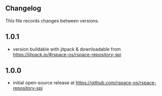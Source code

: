 ## Changelog

This file records changes between versions.

## 1.0.1
- version buildable with jitpack & downloadable from https://jitpack.io/#rspace-os/rspace-repository-spi

## 1.0.0

- initial open-source release at https://github.com/rspace-os/rspace-repository-spi

